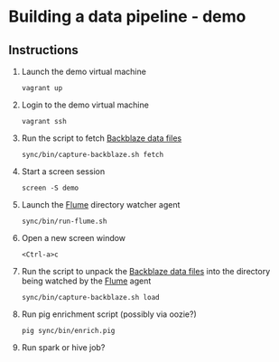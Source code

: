 # Building a data pipeline - demo

## Instructions

1. Launch the demo virtual machine
	
	```
	vagrant up
	```
	
2. Login to the demo virtual machine

	```
	vagrant ssh
	```
	
3. Run the script to fetch [Backblaze data files](https://www.backblaze.com/b2/hard-drive-test-data.html)

	```
	sync/bin/capture-backblaze.sh fetch
	```

4. Start a screen session

	```
	screen -S demo
	```

5. Launch the [Flume](http://flume.apache.org) directory watcher agent

	```
	sync/bin/run-flume.sh
	```

6. Open a new screen window

	```
	<Ctrl-a>c
	```
	
7. Run the script to unpack the [Backblaze data files](https://www.backblaze.com/b2/hard-drive-test-data.html) into the directory being watched by the [Flume](http://flume.apache.org) agent

	```
	sync/bin/capture-backblaze.sh load
	```

8. Run pig enrichment script (possibly via oozie?)

	```
	pig sync/bin/enrich.pig
	```

9. Run spark or hive job?

	